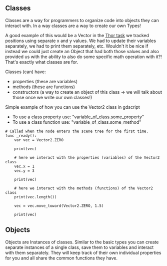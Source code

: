 ## Classes
Classes are a way for programmers to organize code into objects they can interact with. In a way classes are a way to create our own Types!

A good example of this would be a Vector in the [Thor task](https://www.codingame.com/ide/puzzle/power-of-thor-episode-1) we tracked positions using separate x and y values. We had to update their variables separately, we had to print them separately, etc. Wouldn't it be nice if instead we could just create an Object that had both those values and also provided us with the ability to also do some specific math operation with it?! That's exactly what classes are for. 


Classes (can) have: 
- properties (these are variables)
- methods (these are functions)
- constructors (a way to create an object of this class -> we will talk about those once we write our own classes!)

Simple example of how you can use the Vector2 class in gdscript
- To use a class property use: "variable_of_class.some_property"
- To use a class function use: "variable_of_class.some_method"
```gdscript
# Called when the node enters the scene tree for the first time.
func _ready():
	var vec = Vector2.ZERO
	
	print(vec)

	# here we interact with the properties (variables) of the Vector2 class
	vec.x = 1
	vec.y = 3
	
	print(vec)

	# here we interact with the methods (functions) of the Vector2 class
	print(vec.length())
	
	vec = vec.move_toward(Vector2.ZERO, 1.5)
	
	print(vec)
```
## Objects
Objects are Instances of classes. Similar to the basic types you can create separate instances of a single class, save them to variables and interact with them separately. They will keep track of their own individual properties for you and all share the common functions they have.
